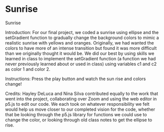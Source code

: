 # Sunrise
Sunrise
 
Introduction:
For our final project, we coded a sunrise using ellipse and the setGradient function to gradually change the background colors to mimic a realistic sunrise with yellows and oranges. Originally, we had wanted the colors to have more of an intense transition but found it was more difficult than we originally thought it would be. We did our best by using skills we learned in class to implement the setGradient function (a function we had never previously learned about or used in class) using variables c1 and c2 as color 1 and color 2. 

Instructions:
Press the play button and watch the sun rise and colors change!

Credits:
Hayley DeLuca and Nina Silva contributed equally to the work that went into the project, collaborating over Zoom and using the web editor in p5.js to edit our code. We each took on whatever responsibility we felt would help us move closer to our completed vision for the code, whether that be looking through the p5.js library for functions we could use to change the color, or looking through old class notes to get the ellipse to rise. 
